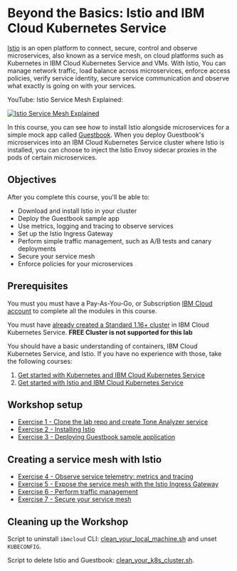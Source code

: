 # Beyond the Basics: Istio and IBM Cloud Kubernetes Service
[Istio](https://www.ibm.com/cloud/info/istio) is an open platform to connect, secure, control and observe microservices, also known as a service mesh, on cloud platforms such as Kubernetes in IBM Cloud Kubernetes Service and VMs. With Istio, You can manage network traffic, load balance across microservices, enforce access policies, verify service identity, secure service communication and observe what exactly is going on with your services.

YouTube: Istio Service Mesh Explained:

[![Istio Service Mesh Explained](http://img.youtube.com/vi/6zDrLvpfCK4/0.jpg)](https://youtu.be/6zDrLvpfCK4 "Istio Service Mesh Explained")

In this course, you can see how to install Istio alongside microservices for a simple mock app called [Guestbook](https://github.com/IBM/guestbook). When you deploy Guestbook's microservices into an IBM Cloud Kubernetes Service cluster where Istio is installed, you can choose to inject the Istio Envoy sidecar proxies in the pods of certain microservices.

## Objectives
After you complete this course, you'll be able to:
- Download and install Istio in your cluster
- Deploy the Guestbook sample app
- Use metrics, logging and tracing to observe services
- Set up the Istio Ingress Gateway
- Perform simple traffic management, such as A/B tests and canary deployments
- Secure your service mesh
- Enforce policies for your microservices

## Prerequisites
You must you must have a Pay-As-You-Go, or Subscription [IBM Cloud account](https://cloud.ibm.com/registration/) to complete all the modules in this course.

You must have [already created a Standard 1.16+ cluster](https://cloud.ibm.com/docs/containers?topic=containers-clusters#clusters_standard) in IBM Cloud Kubernetes Service. **FREE Cluster is not supported for this lab**

You should have a basic understanding of containers, IBM Cloud Kubernetes Service, and Istio. If you have no experience with those, take the following courses:
1. [Get started with Kubernetes and IBM Cloud Kubernetes Service](https://cognitiveclass.ai/courses/kubernetes-course/)
2. [Get started with Istio and IBM Cloud Kubernetes Service](https://cognitiveclass.ai/courses/get-started-with-microservices-istio-and-ibm-cloud-container-service/)


## Workshop setup

- [Exercise 1 - Clone the lab repo and create Tone Analyzer service](exercise-1/README.md)
- [Exercise 2 - Installing Istio](exercise-2/README.md)
- [Exercise 3 - Deploying Guestbook sample application](exercise-3/README.md)

## Creating a service mesh with Istio

- [Exercise 4 - Observe service telemetry: metrics and tracing](exercise-4/README.md)
- [Exercise 5 - Expose the service mesh with the Istio Ingress Gateway](exercise-5/README.md)
- [Exercise 6 - Perform traffic management](exercise-6/README.md)
- [Exercise 7 - Secure your service mesh](exercise-7/README.md)

## Cleaning up the Workshop

Script to uninstall `ibmcloud` CLI: [clean_your_local_machine.sh](cleanup/clean_your_local_machine.sh) and unset `KUBECONFIG`.

Script to delete Istio and Guestbook: [clean_your_k8s_cluster.sh](cleanup/clean_your_k8s_cluster.sh).

